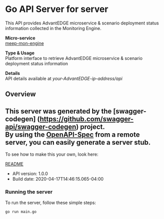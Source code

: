 # Go API Server for server

This API provides AdvantEDGE microservice & scenario deployment status information collected in the Monitoring Engine. <p>**Micro-service**<br>[meep-mon-engine](https://github.com/InterDigitalInc/AdvantEDGE/tree/master/go-apps/meep-mon-engine) <p>**Type & Usage**<br>Platform interface to retrieve AdvantEDGE microservice & scenario deployment status information <p>**Details**<br>API details available at _your-AdvantEDGE-ip-address/api_

## Overview
This server was generated by the [swagger-codegen]
(https://github.com/swagger-api/swagger-codegen) project.  
By using the [OpenAPI-Spec](https://github.com/OAI/OpenAPI-Specification) from a remote server, you can easily generate a server stub.  
-

To see how to make this your own, look here:

[README](https://github.com/swagger-api/swagger-codegen/blob/master/README.md)

- API version: 1.0.0
- Build date: 2020-04-17T14:46:15.065-04:00


### Running the server
To run the server, follow these simple steps:

```
go run main.go
```

